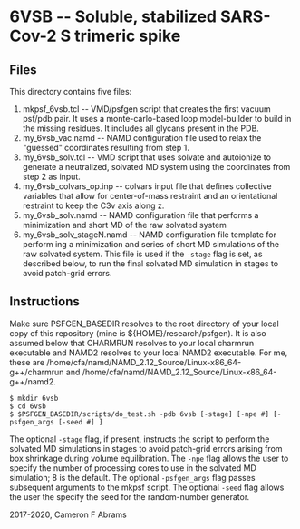 # 6VSB -- Soluble, stabilized SARS-Cov-2 S trimeric spike

## Files

This directory contains five files:
1. mkpsf_6vsb.tcl -- VMD/psfgen script that creates the first vacuum psf/pdb pair.  It uses a monte-carlo-based loop model-builder to build in the missing residues.  It includes all glycans present in the PDB.
2. my_6vsb_vac.namd -- NAMD configuration file used to relax the "guessed" coordinates resulting from step 1.
3. my_6vsb_solv.tcl -- VMD script that uses solvate and autoionize to generate a neutralized, solvated MD system using the coordinates from step 2 as input.
4. my_6vsb_colvars_op.inp -- colvars input file that defines collective variables that allow for center-of-mass restraint and an orientational restraint to keep the C3v axis along z.
5. my_6vsb_solv.namd -- NAMD configuration file that performs a minimization and short MD of the raw solvated system 
5. my_6vsb_solv_stageN.namd -- NAMD configuration file template for perform ing a minimization and series of short MD simulations of the raw solvated system.  This file is used if the `-stage` flag is set, as described below, to run the final solvated MD simulation in stages to avoid patch-grid errors.

## Instructions

Make sure PSFGEN_BASEDIR resolves to the root directory of your local copy of this repository (mine is ${HOME}/research/psfgen).  It is also assumed below that CHARMRUN resolves to your local charmrun executable and NAMD2 resolves to your local NAMD2 executable.  For me, these are /home/cfa/namd/NAMD_2.12_Source/Linux-x86_64-g++/charmrun and /home/cfa/namd/NAMD_2.12_Source/Linux-x86_64-g++/namd2.

```
$ mkdir 6vsb
$ cd 6vsb
$ $PSFGEN_BASEDIR/scripts/do_test.sh -pdb 6vsb [-stage] [-npe #] [-psfgen_args [-seed #] ]
```

The optional `-stage` flag, if present, instructs the script to perform the solvated MD simulations in stages to avoid patch-grid errors arising from box shrinkage during volume equilibration.  The `-npe` flag allows the user to specify the number of processing cores to use in the solvated MD simulation; 8 is the default.  The optional `-psfgen_args` flag passes subsequent arguments to the mkpsf script.  The optional `-seed` flag allows the user the specify the seed for the random-number generator.

2017-2020, Cameron F Abrams
